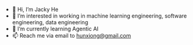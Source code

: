 - 👋 Hi, I’m Jacky He
- 👀 I’m interested in working in machine learning engineering, software engineering, data engineering
- 🌱 I’m currently learning Agentic AI
- 📫 Reach me via email to hunxiong@gmail.com

<!---
jh-jackyhe/jh-jackyhe is a ✨ special ✨ repository because its `README.md` (this file) appears on your GitHub profile.
You can click the Preview link to take a look at your changes.
--->
